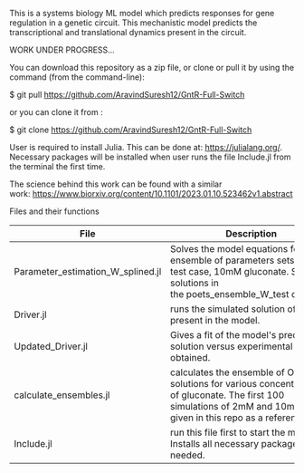 This is a systems biology ML model which predicts responses for gene regulation in a genetic circuit. This mechanistic model predicts the transcriptional and translational dynamics present in the circuit.

WORK UNDER PROGRESS...


You can download this repository as a zip file, or clone or pull it by using the command (from the command-line):


$ git pull https://github.com/AravindSuresh12/GntR-Full-Switch


or you can clone it from :

$ git clone https://github.com/AravindSuresh12/GntR-Full-Switch 

User is required to install Julia. This can be done at: https://julialang.org/. Necessary packages will be installed when user runs the file Include.jl from the terminal the first time. 


The science behind this work can be found with a similar work: https://www.biorxiv.org/content/10.1101/2023.01.10.523462v1.abstract

Files and their functions

|File|Description|	
| --- | --- |
|Parameter_estimation_W_splined.jl|Solves the model equations for the ensemble of parameters sets for the test case, 10mM gluconate. Saves solutions in the poets_ensemble_W_test directory.|
|Driver.jl|runs the simulated solution of ODEs present in the model.|
|Updated_Driver.jl|Gives a fit of the model's predicted solution versus experimental data obtained.|
|calculate_ensembles.jl|calculates the ensemble of ODE solutions for various concentrations of gluconate. The first 100 simulations of 2mM and 10mM are given in this repo as a reference|
|Include.jl|run this file first to start the model. Installs all necessary packages if needed.|


